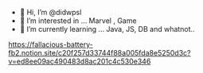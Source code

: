 - 👋 Hi, I’m @didwpsl
- 👀 I’m interested in ... Marvel , Game 
- 🌱 I’m currently learning ... Java, JS, DB and whatnot.. 

https://fallacious-battery-fb2.notion.site/c20f257d33744f88a005fda8e5250d3c?v=ed8ee09ac490483d8ac201c4c530e346

